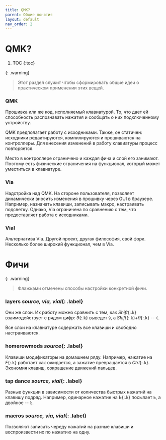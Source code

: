 ```yaml
---
title: QMK?
parent: Общие понятия
layout: default
nav_order: 2
---
```


# QMK?

1. TOC
{:toc}

{: .warning}
> Этот раздел служит чтобы сформировать общие идеи о практическом применении этих вещей.

### QMK

Прошивка или же код, исполняемый клавиатурой. То, что дает ей способность распознавать нажатия и сообщать о них подключенному устройству.

QMK предполагает работу с исходниками. Также, он статичен: исходники редактируются, компилируются и прошиваются на контроллеры. Для внесения изменений в работу клавиатуры процесс повторяется.

Место в контроллере ограничено и каждая фича и слой его занимают. Поэтому есть физические ограничения на функционал, который может уместиться в клавиатуре.

### Via

Надстройка над QMK. На стороне пользователя, позволяет динамически вносить изменения в прошивку через GUI в браузере. Например, назначать клавиши, записывать макро, настраивать подсветку. Однако, Via ограничена по сравнению с тем, что предоставляет работа с исходниками.

### Vial

Альтернатива Via. Другой проект, другая философия, свой форк. Несколько более широкий функционал, чем в Via.

# Фичи

{: .warning}
> Флажками отмечены способы настройки конкретной фичи.

### layers *source, via, vial*{: .label}

Они же слои. Их работу можно сравнить с тем, как *Shift*{:.k} взаимодействует с рядом цифр: *9*{:.k} выведет `9`, а *Shift*{:.k}+*9*{:.k} -- `(`.

Все слои на клавиатуре содержать все клавиши и свободно настраиваются.

### homerowmods *source*{: .label}

Клавиши модификаторы на домашнем ряду. Например, нажатие на *F*{:.k} работает как ожидается, а зажатие превращается в *Ctrl*{:.k}. Экономия клавиш, сокращение движений пальцев.

### tap dance *source, vial*{: .label}

Разные функции в зависимости от количества быстрых нажатий на клавишу подряд. Например, одинарное нажатие на *Ь*{:.k} посылает `Ь`, а двойное -- `Ъ`.

### macros *source, via, vial*{: .label}

Позволяют записать череду нажатий на разные клавиши и воспроизвести их по нажатию на одну.
